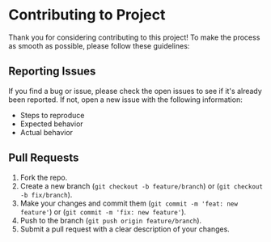 # Contributing to Project

Thank you for considering contributing to this project! To make the process as
smooth as possible, please follow these guidelines:

## Reporting Issues

If you find a bug or issue, please check the open issues to see if it's already
been reported. If not, open a new issue with the following information:

- Steps to reproduce
- Expected behavior
- Actual behavior

## Pull Requests

1. Fork the repo.
2. Create a new branch (`git checkout -b feature/branch`) or
   (`git checkout -b fix/branch`).
3. Make your changes and commit them (`git commit -m 'feat: new feature'`) or
   (`git commit -m 'fix: new feature'`).
4. Push to the branch (`git push origin feature/branch`).
5. Submit a pull request with a clear description of your changes.
